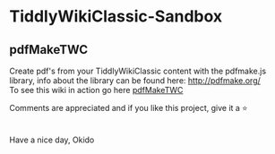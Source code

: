 # TiddlyWikiClassic-Sandbox
## pdfMakeTWC
Create pdf's from your TiddlyWikiClassic content with the pdfmake.js library, info about the library can be found here: http://pdfmake.org/ \
To see this wiki in action go here [pdfMakeTWC](https://raw.githack.com/qbroker/TiddlyWikiClassic-Sandbox/main/pdfMakeTWC/pdfMakeTWC.html)


Comments are appreciated and if you like this project, give it a :star:\
\
\
Have a nice day, Okido
